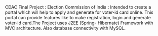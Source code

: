 CDAC Final Project : Election Commission of India :
Intended to create a portal which will help to apply and generate for voter-id card
online. This portal can provide features like to make registration,
login and generate voter-id card.The Project uses J2EE (Spring-
Hibernate) Framework with MVC architecture. Also database connectivity with MySQL.
